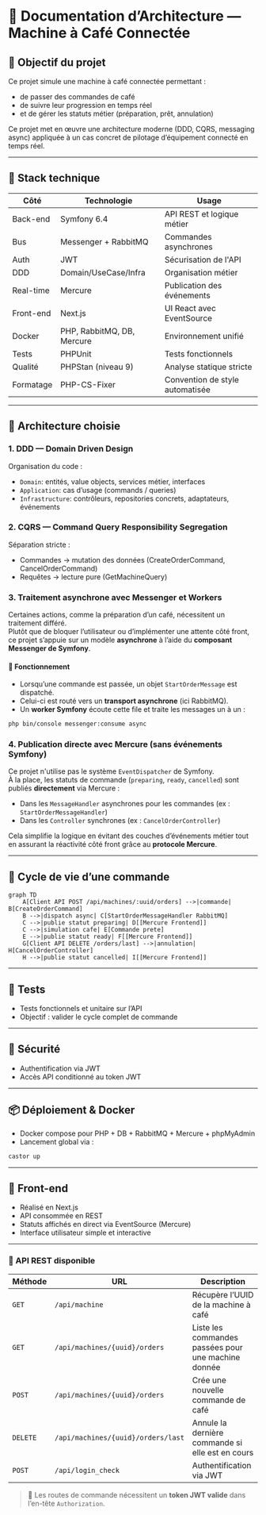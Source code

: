 # 🧱 Documentation d’Architecture — Machine à Café Connectée

## 🎯 Objectif du projet

Ce projet simule une machine à café connectée permettant :

- de passer des commandes de café
- de suivre leur progression en temps réel
- et de gérer les statuts métier (préparation, prêt, annulation)

Ce projet met en œuvre une architecture moderne (DDD, CQRS, messaging async) appliquée à un cas concret de pilotage d’équipement connecté en temps réel.

---

## 🧰 Stack technique


| Côté        | Technologie              | Usage                                  |
|-------------|--------------------------|----------------------------------------|
| Back-end    | Symfony 6.4              | API REST et logique métier             |
| Bus         | Messenger + RabbitMQ     | Commandes asynchrones                  |
| Auth        | JWT                      | Sécurisation de l'API                  |
| DDD         | Domain/UseCase/Infra     | Organisation métier                    |
| Real-time   | Mercure                  | Publication des événements             |
| Front-end   | Next.js                  | UI React avec EventSource              |
| Docker      | PHP, RabbitMQ, DB, Mercure | Environnement unifié                 |
| Tests       | PHPUnit                  | Tests fonctionnels                     |
| Qualité     | PHPStan (niveau 9)       | Analyse statique stricte               |
| Formatage   | PHP-CS-Fixer             | Convention de style automatisée        |


---

## 🧠 Architecture choisie

### 1. DDD — Domain Driven Design

Organisation du code :
- `Domain`: entités, value objects, services métier, interfaces
- `Application`: cas d’usage (commands / queries)
- `Infrastructure`: contrôleurs, repositories concrets, adaptateurs, événements

### 2. CQRS — Command Query Responsibility Segregation

Séparation stricte :
- Commandes → mutation des données (CreateOrderCommand, CancelOrderCommand)
- Requêtes → lecture pure (GetMachineQuery)

### 3. Traitement asynchrone avec Messenger et Workers

Certaines actions, comme la préparation d’un café, nécessitent un traitement différé.  
Plutôt que de bloquer l’utilisateur ou d’implémenter une attente côté front, ce projet s’appuie sur un modèle **asynchrone** à l’aide du **composant Messenger de Symfony**.

#### 🔄 Fonctionnement

- Lorsqu’une commande est passée, un objet `StartOrderMessage` est dispatché.
- Celui-ci est routé vers un **transport asynchrone** (ici RabbitMQ).
- Un **worker Symfony** écoute cette file et traite les messages un à un :

```bash
php bin/console messenger:consume async
```

### 4. Publication directe avec Mercure (sans événements Symfony)

Ce projet n'utilise pas le système `EventDispatcher` de Symfony.  
À la place, les statuts de commande (`preparing`, `ready`, `cancelled`) sont publiés **directement** via Mercure :

- Dans les `MessageHandler` asynchrones pour les commandes (ex : `StartOrderMessageHandler`)
- Dans les `Controller` synchrones (ex : `CancelOrderController`)

Cela simplifie la logique en évitant des couches d’événements métier tout en assurant la réactivité côté front grâce au **protocole Mercure**.

---

## 🔁 Cycle de vie d’une commande

```mermaid
graph TD
    A[Client API POST /api/machines/:uuid/orders] -->|commande| B[CreateOrderCommand]
    B -->|dispatch async| C[StartOrderMessageHandler RabbitMQ]
    C -->|publie statut preparing| D[[Mercure Frontend]]
    C -->|simulation cafe| E[Commande prete]
    E -->|publie statut ready| F[[Mercure Frontend]]
    G[Client API DELETE /orders/last] -->|annulation| H[CancelOrderController]
    H -->|publie statut cancelled| I[[Mercure Frontend]]
```

---

## 🧪 Tests

- Tests fonctionnels et unitaire sur l’API
- Objectif : valider le cycle complet de commande

---

## 🔐 Sécurité

- Authentification via JWT
- Accès API conditionné au token JWT

---

## 📦 Déploiement & Docker

- Docker compose pour PHP + DB + RabbitMQ + Mercure + phpMyAdmin
- Lancement global via :

```bash
castor up
```

---

## 🎥 Front-end

- Réalisé en Next.js
- API consommée en REST
- Statuts affichés en direct via EventSource (Mercure)
- Interface utilisateur simple et interactive

---

### 📡 API REST disponible

| Méthode | URL | Description |
|--------|-----|-------------|
| `GET` | `/api/machine` | Récupère l’UUID de la machine à café |
| `GET` | `/api/machines/{uuid}/orders` | Liste les commandes passées pour une machine donnée |
| `POST` | `/api/machines/{uuid}/orders` | Crée une nouvelle commande de café |
| `DELETE` | `/api/machines/{uuid}/orders/last` | Annule la dernière commande si elle est en cours |
| `POST` | `/api/login_check` | Authentification via JWT |

> 🔐 Les routes de commande nécessitent un **token JWT valide** dans l’en-tête `Authorization`.
